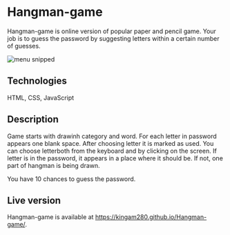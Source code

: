 # Hangman-game

Hangman-game is online version of popular paper and pencil game. Your job is to guess the password by suggesting letters within a certain number of guesses.

![menu snipped](/img/snippet.jpg)

## Technologies

HTML, CSS, JavaScript

## Description

Game starts with drawinh category and word. For each letter in password appears one blank space. After choosing letter it is marked as used. You can choose letterboth from the keyboard and by clicking on the screen. If letter is in the password, it appears in a place where it should be. If not, one part of hangman is being drawn.

You have 10 chances to guess the password.

## Live version

Hangman-game is available at https://kingam280.github.io/Hangman-game/.
